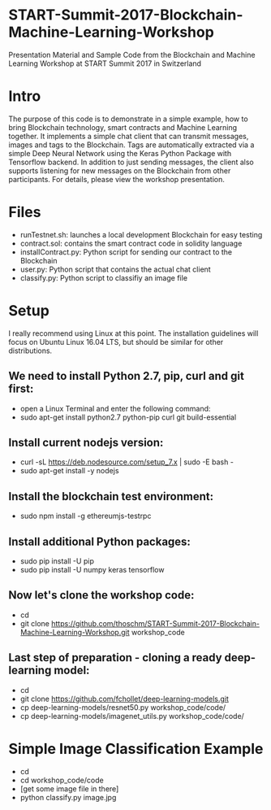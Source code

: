 # START-Summit-2017-Blockchain-Machine-Learning-Workshop
Presentation Material and Sample Code from the Blockchain and Machine Learning Workshop at START Summit 2017 in Switzerland

# Intro
The purpose of this code is to demonstrate in a simple example, how to bring Blockchain technology, smart contracts and Machine Learning together.
It implements a simple chat client that can transmit messages, images and tags to the Blockchain. Tags are automatically extracted via a simple Deep Neural Network using the Keras Python Package with Tensorflow backend.
In addition to just sending messages, the client also supports listening for new messages on the Blockchain from other participants.
For details, please view the workshop presentation.

# Files
- runTestnet.sh: launches a local development Blockchain for easy testing
- contract.sol: contains the smart contract code in solidity language
- installContract.py: Python script for sending our contract to the Blockchain
- user.py: Python script that contains the actual chat client
- classify.py: Python script to classifiy an image file

# Setup
I really recommend using Linux at this point. The installation guidelines will focus on Ubuntu Linux 16.04 LTS, but should be similar for other distributions.

## We need to install Python 2.7, pip, curl and git first:
- open a Linux Terminal and enter the following command:
- sudo apt-get install python2.7 python-pip curl git build-essential

## Install current nodejs version:
- curl -sL https://deb.nodesource.com/setup_7.x | sudo -E bash -
- sudo apt-get install -y nodejs

## Install the blockchain test environment:
- sudo npm install -g ethereumjs-testrpc

## Install additional Python packages:
- sudo pip install -U pip
- sudo pip install -U numpy keras tensorflow

## Now let's clone the workshop code:
- cd
- git clone https://github.com/thoschm/START-Summit-2017-Blockchain-Machine-Learning-Workshop.git workshop_code

## Last step of preparation - cloning a ready deep-learning model:
- cd
- git clone https://github.com/fchollet/deep-learning-models.git
- cp deep-learning-models/resnet50.py workshop_code/code/
- cp deep-learning-models/imagenet_utils.py workshop_code/code/

# Simple Image Classification Example
- cd
- cd workshop_code/code
- [get some image file in there]
- python classify.py image.jpg










